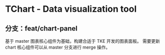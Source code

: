 # TChart - Data visualization tool
## 分支：feat/chart-panel 
基于 master 图表核心组件为基础，构建合适于 TKE 开发的图表面板。
需要更新 chart 核心组件可以从 master 分支进行 merge 操作。





